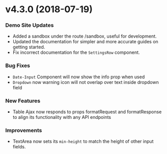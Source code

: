 # v4.3.0 (2018-07-19)
### Demo Site Updates
* Added a sandbox under the route /sandbox, useful for development.
* Updated the documentation for simpler and more accurate guides on getting started.
* Fix incorrect documentation for the `SettingsRow` component.

### Bug Fixes
* `Date-Input` Component will now show the info prop when used
* `Dropdown` now warning icon will not overlap over text inside dropdown field

### New Features
* Table Ajax now responds to props formatRequest and formatResponse to align its functionality with any API endpoints

### Improvements
* TextArea now sets its `min-height` to match the height of other input fields.


